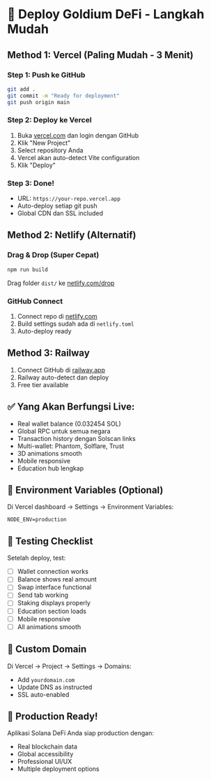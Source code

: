 # 🚀 Deploy Goldium DeFi - Langkah Mudah

## Method 1: Vercel (Paling Mudah - 3 Menit)

### Step 1: Push ke GitHub
```bash
git add .
git commit -m "Ready for deployment"
git push origin main
```

### Step 2: Deploy ke Vercel
1. Buka [vercel.com](https://vercel.com) dan login dengan GitHub
2. Klik "New Project" 
3. Select repository Anda
4. Vercel akan auto-detect Vite configuration
5. Klik "Deploy"

### Step 3: Done! 
- URL: `https://your-repo.vercel.app`
- Auto-deploy setiap git push
- Global CDN dan SSL included

## Method 2: Netlify (Alternatif)

### Drag & Drop (Super Cepat)
```bash
npm run build
```
Drag folder `dist/` ke [netlify.com/drop](https://netlify.com/drop)

### GitHub Connect
1. Connect repo di [netlify.com](https://netlify.com)
2. Build settings sudah ada di `netlify.toml`
3. Auto-deploy ready

## Method 3: Railway

1. Connect GitHub di [railway.app](https://railway.app)
2. Railway auto-detect dan deploy
3. Free tier available

## ✅ Yang Akan Berfungsi Live:

- Real wallet balance (0.032454 SOL)
- Global RPC untuk semua negara  
- Transaction history dengan Solscan links
- Multi-wallet: Phantom, Solflare, Trust
- 3D animations smooth
- Mobile responsive
- Education hub lengkap

## 🔧 Environment Variables (Optional)

Di Vercel dashboard → Settings → Environment Variables:
```
NODE_ENV=production
```

## 📱 Testing Checklist

Setelah deploy, test:
- [ ] Wallet connection works
- [ ] Balance shows real amount
- [ ] Swap interface functional  
- [ ] Send tab working
- [ ] Staking displays properly
- [ ] Education section loads
- [ ] Mobile responsive
- [ ] All animations smooth

## 🌟 Custom Domain

Di Vercel → Project → Settings → Domains:
- Add `yourdomain.com`
- Update DNS as instructed  
- SSL auto-enabled

## 🎉 Production Ready!

Aplikasi Solana DeFi Anda siap production dengan:
- Real blockchain data
- Global accessibility  
- Professional UI/UX
- Multiple deployment options